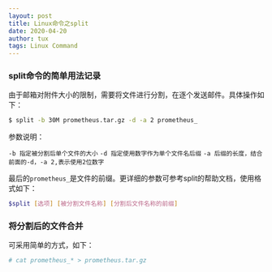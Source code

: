 ```yaml
---
layout: post
title: Linux命令之split
date: 2020-04-20
author: tux
tags: Linux Command
---
```


### split命令的简单用法记录

由于邮箱对附件大小的限制，需要将文件进行分割，在逐个发送邮件。具体操作如下：

```bash
$ split -b 30M prometheus.tar.gz -d -a 2 prometheus_
```
参数说明：

`-b 指定被分割后单个文件的大小`
`-d 指定使用数字作为单个文件名后缀`
`-a 后缀的长度，结合前面的-d，-a 2,表示使用2位数字`

最后的`prometheus_`是文件的前缀。更详细的参数可参考split的帮助文档，使用格式如下：
```bash
$split [选项] [被分割文件名称] [分割后文件名称的前缀]
```

### 将分割后的文件合并

可采用简单的方式，如下：
```bash
# cat prometheus_* > prometheus.tar.gz
```
